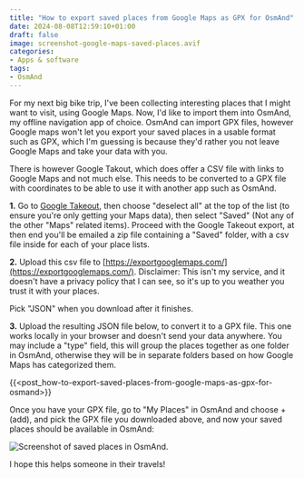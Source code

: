 ```yaml
---
title: "How to export saved places from Google Maps as GPX for OsmAnd"
date: 2024-08-08T12:59:10+01:00
draft: false
image: screenshot-google-maps-saved-places.avif
categories:
- Apps & software
tags:
- OsmAnd
---
```

For my next big bike trip, I've been collecting interesting places that I might want to visit, using Google Maps. Now, I'd like to import them into OsmAnd, my offline navigation app of choice. OsmAnd can import GPX files, however Google maps won't let you export your saved places in a usable format such as GPX, which I'm guessing is because they'd rather you not leave Google Maps and take your data with you.

There is however Google Takout, which does offer a CSV file with links to Google Maps and not much else. This needs to be converted to a GPX file with coordinates to be able to use it with another app such as OsmAnd.

**1.** Go to [Google Takeout](https://takeout.google.com/), then choose "deselect all" at the top of the list (to ensure you're only getting your Maps data), then select "Saved" (Not any of the other "Maps" related items). Proceed with the Google Takeout export, at then end you'll be emailed a zip file containing a "Saved" folder, with a csv file inside for each of your place lists.

**2.** Upload this csv file to [https://exportgooglemaps.com/](https://exportgooglemaps.com/). Disclaimer: This isn't my service, and it doesn't have a privacy policy that I can see, so it's up to you weather you trust it with your places.

Pick "JSON" when you download after it finishes.

**3.** Upload the resulting JSON file below, to convert it to a GPX file. This one works locally in your browser and doesn't send your data anywhere. You may include a "type" field, this will group the places together as one folder in OsmAnd, otherwise they will be in separate folders based on how Google Maps has categorized them.

{{<post_how-to-export-saved-places-from-google-maps-as-gpx-for-osmand>}}

Once you have your GPX file, go to "My Places" in OsmAnd and choose + (add), and pick the GPX file you downloaded above, and now your saved places should be available in OsmAnd:

![Screenshot of saved places in OsmAnd](screenshot-osmand-saved-places.avif).

I hope this helps someone in their travels!